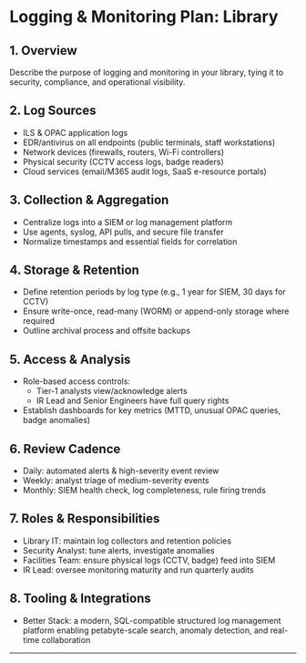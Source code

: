 # Logging & Monitoring Plan: Library

## 1. Overview

Describe the purpose of logging and monitoring in your library, tying it to security, compliance, and operational visibility.

## 2. Log Sources

- ILS & OPAC application logs  
- EDR/antivirus on all endpoints (public terminals, staff workstations)  
- Network devices (firewalls, routers, Wi-Fi controllers)  
- Physical security (CCTV access logs, badge readers)  
- Cloud services (email/M365 audit logs, SaaS e-resource portals)  

## 3. Collection & Aggregation

- Centralize logs into a SIEM or log management platform  
- Use agents, syslog, API pulls, and secure file transfer  
- Normalize timestamps and essential fields for correlation  

## 4. Storage & Retention

- Define retention periods by log type (e.g., 1 year for SIEM, 30 days for CCTV)  
- Ensure write-once, read-many (WORM) or append-only storage where required  
- Outline archival process and offsite backups  

## 5. Access & Analysis

- Role-based access controls:  
  - Tier-1 analysts view/acknowledge alerts  
  - IR Lead and Senior Engineers have full query rights  
- Establish dashboards for key metrics (MTTD, unusual OPAC queries, badge anomalies)  

## 6. Review Cadence

- Daily: automated alerts & high-severity event review  
- Weekly: analyst triage of medium-severity events  
- Monthly: SIEM health check, log completeness, rule firing trends  

## 7. Roles & Responsibilities

- Library IT: maintain log collectors and retention policies  
- Security Analyst: tune alerts, investigate anomalies  
- Facilities Team: ensure physical logs (CCTV, badge) feed into SIEM  
- IR Lead: oversee monitoring maturity and run quarterly audits  

## 8. Tooling & Integrations

- Better Stack: a modern, SQL-compatible structured log management platform enabling petabyte-scale search, anomaly detection, and real-time collaboration  

---
